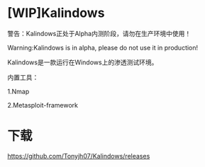 # [WIP]Kalindows
警告：Kalindows正处于Alpha内测阶段，请勿在生产环境中使用！

Warning:Kalindows is in alpha, please do not use it in production!

Kalindows是一款运行在Windows上的渗透测试环境。

内置工具：

1.Nmap

2.Metasploit-framework
# 下载
https://github.com/Tonyjh07/Kalindows/releases
